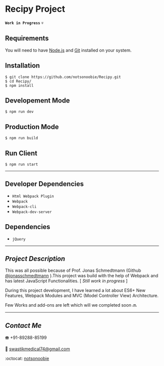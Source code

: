 # Recipy Project

__`Work in Progress`__ :skull:

## Requirements

You will need to have [Node.js](https://nodejs.org/en/download/) and [Git](git-scm.com/downloads/) installed on your system.

## Installation

    $ git clone https://github.com/notsonoobie/Recipy.git
    $ cd Recipy/
    $ npm install

## Developement Mode

    $ npm run dev

## Production Mode
  
    $ npm run build

## Run Client

    $ npm run start

***

## Developer Dependencies

- `Html Webpack Plugin`
- `Webpack`
- `Webpack-cli`
- `Webpack-dev-server`

## Dependencies

- `jQuery`

***

## *Project Description*

This was all possible because of Prof. Jonas Schmedtmann (Github [@jonasschmedtmann](https://github.com/jonasschmedtmann) ).This project was build with the help of Webpack and has latest JavaScript Functionalities. [ *Still work in progress* ]

During this project development, I have learned a lot about ES6+ New Features, Webpack Modules and MVC (Model Controller View) Architecture.

Few Works and add-ons are left which will we completed soon :soon:

***

## *Contact Me*

:phone:   +91-89288-85199

:e-mail:  swastikmedical74@gmail.com

:octocat:  [notsonoobie](https://github.com/notsonoobie)
